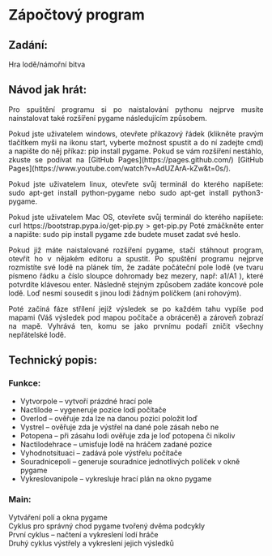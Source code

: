 # Zápočtový program

## Zadání:
<p align="justify">
 Hra lodě/námořní bitva 
</p>

## Návod jak hrát:
<p align="justify">
	Pro spuštění programu si po naistalování pythonu nejprve musíte nainstalovat také rozšíření pygame následujícím způsobem. 
	    </p>
    <p align="justify">
	Pokud jste uživatelem windows, otevřete příkazový řádek (klikněte pravým tlačítkem myši na ikonu start, vyberte možnost spustit a do ní zadejte cmd) a napište do něj příkaz: pip install pygame. Pokud se vám rozšíření nestáhlo, zkuste se podívat na [GitHub Pages](https://pages.github.com/) [GitHub Pages](https://www.youtube.com/watch?v=AdUZArA-kZw&t=0s/). 
	        </p>
    <p align="justify">
	Pokud jste uživatelem linux, otevřete svůj terminál do kterého napíšete: sudo apt-get install python-pygame nebo sudo apt-get install python3-pygame. 
	        </p>
    <p align="justify">
	Pokud jste uživatelem Mac OS, otevřete svůj terminál do kterého napíšete: curl https://bootstrap.pypa.io/get-pip.py > get-pip.py Poté zmáčkněte enter a napište: sudo pip install pygame zde budete muset zadat své heslo.
	        </p>
    <p align="justify">
	Pokud již máte naistalované rozšíření pygame, stačí stáhnout program, otevřít ho v nějakém editoru a spustit.
	Po spuštění programu nejprve rozmístíte své lodě na plánek tím, že zadáte počáteční pole
lodě (ve tvaru písmeno řádku a číslo sloupce dohromady bez mezery, např: a1/A1 ), které potvrdíte
klávesou enter. Následně stejným způsobem zadáte koncové pole lodě. Loď nesmí sousedit
s jinou lodí žádným políčkem (ani rohovým). 
    </p>
    <p align="justify">
	Poté začíná fáze střílení jejíž výsledek se po každém tahu vypíše pod mapami (Váš výsledek pod mapou počítače a obráceně) a zároveň zobrazí na mapě. Vyhrává ten, komu se jako prvnímu podaří zničit všechny nepřátelské lodě.
    </p>
    
## Technický popis:
### Funkce:
- Vytvorpole – vytvoří prázdné hrací pole 
- Nactilode – vygeneruje pozice lodí počítače
- Overlod – ověřuje zda lze na danou pozici položit loď
- Vystrel – ověřuje zda je výstřel na dané pole zásah nebo ne
- Potopena – při zásahu lodi ověřuje zda je loď potopena či nikoliv
- Nactilodehrace – umisťuje lodě na hráčem zadané pozice
- Vyhodnotsituaci – zadává pole výstřelu počítače
- Souradnicepoli – generuje souradnice jednotlivých políček v okně pygame
- Vykreslovanipole – vykresluje hrací plán na okno pygame
### Main:
Vytváření polí a okna pygame  
Cyklus pro správný chod pygame tvořený dvěma podcykly  
První cyklus – načtení a vykreslení lodí hráče  
Druhý cyklus výstřely a vykreslení jejich výsledků  
